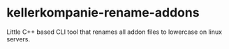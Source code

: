 # kellerkompanie-rename-addons
Little C++ based CLI tool that renames all addon files to lowercase on linux servers.
